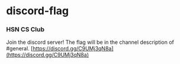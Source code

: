 # discord-flag
### HSN CS Club

Join the discord server! The flag will be in the channel description of #general.
[https://discord.gg/C9UMj3qN8a](https://discord.gg/C9UMj3qN8a)